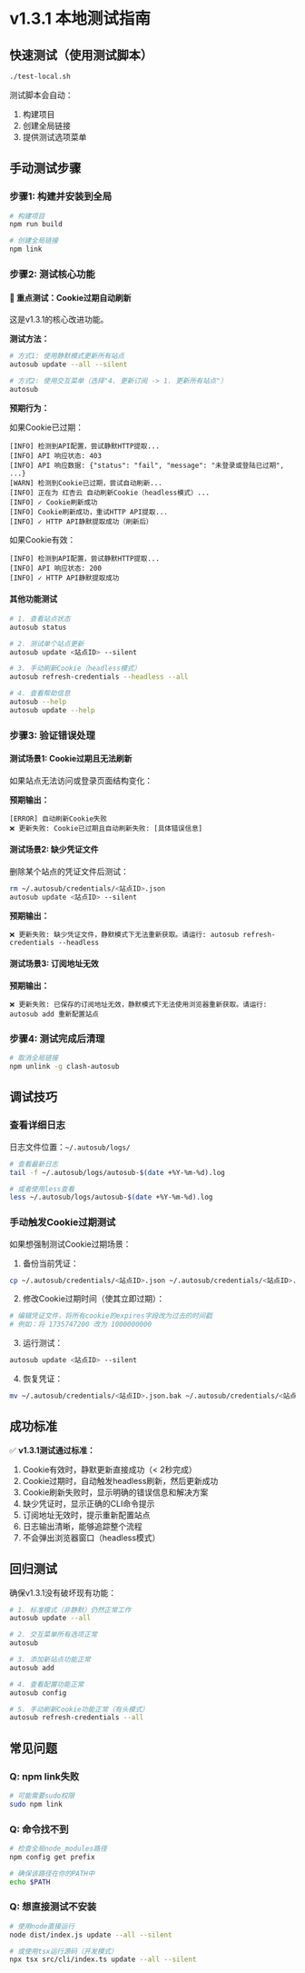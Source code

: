 # v1.3.1 本地测试指南

## 快速测试（使用测试脚本）

```bash
./test-local.sh
```

测试脚本会自动：
1. 构建项目
2. 创建全局链接
3. 提供测试选项菜单

## 手动测试步骤

### 步骤1: 构建并安装到全局

```bash
# 构建项目
npm run build

# 创建全局链接
npm link
```

### 步骤2: 测试核心功能

#### 🎯 重点测试：Cookie过期自动刷新

这是v1.3.1的核心改进功能。

**测试方法：**

```bash
# 方式1: 使用静默模式更新所有站点
autosub update --all --silent

# 方式2: 使用交互菜单（选择"4. 更新订阅 -> 1. 更新所有站点"）
autosub
```

**预期行为：**

如果Cookie已过期：
```
[INFO] 检测到API配置，尝试静默HTTP提取...
[INFO] API 响应状态: 403
[INFO] API 响应数据: {"status": "fail", "message": "未登录或登陆已过期", ...}
[WARN] 检测到Cookie已过期，尝试自动刷新...
[INFO] 正在为 红杏云 自动刷新Cookie（headless模式）...
[INFO] ✓ Cookie刷新成功
[INFO] Cookie刷新成功，重试HTTP API提取...
[INFO] ✓ HTTP API静默提取成功（刷新后）
```

如果Cookie有效：
```
[INFO] 检测到API配置，尝试静默HTTP提取...
[INFO] API 响应状态: 200
[INFO] ✓ HTTP API静默提取成功
```

#### 其他功能测试

```bash
# 1. 查看站点状态
autosub status

# 2. 测试单个站点更新
autosub update <站点ID> --silent

# 3. 手动刷新Cookie（headless模式）
autosub refresh-credentials --headless --all

# 4. 查看帮助信息
autosub --help
autosub update --help
```

### 步骤3: 验证错误处理

#### 测试场景1: Cookie过期且无法刷新

如果站点无法访问或登录页面结构变化：

**预期输出：**
```
[ERROR] 自动刷新Cookie失败
❌ 更新失败: Cookie已过期且自动刷新失败: [具体错误信息]
```

#### 测试场景2: 缺少凭证文件

删除某个站点的凭证文件后测试：

```bash
rm ~/.autosub/credentials/<站点ID>.json
autosub update <站点ID> --silent
```

**预期输出：**
```
❌ 更新失败: 缺少凭证文件，静默模式下无法重新获取。请运行: autosub refresh-credentials --headless
```

#### 测试场景3: 订阅地址无效

**预期输出：**
```
❌ 更新失败: 已保存的订阅地址无效，静默模式下无法使用浏览器重新获取。请运行: autosub add 重新配置站点
```

### 步骤4: 测试完成后清理

```bash
# 取消全局链接
npm unlink -g clash-autosub
```

## 调试技巧

### 查看详细日志

日志文件位置：`~/.autosub/logs/`

```bash
# 查看最新日志
tail -f ~/.autosub/logs/autosub-$(date +%Y-%m-%d).log

# 或者使用less查看
less ~/.autosub/logs/autosub-$(date +%Y-%m-%d).log
```

### 手动触发Cookie过期测试

如果想强制测试Cookie过期场景：

1. 备份当前凭证：
```bash
cp ~/.autosub/credentials/<站点ID>.json ~/.autosub/credentials/<站点ID>.json.bak
```

2. 修改Cookie过期时间（使其立即过期）：
```bash
# 编辑凭证文件，将所有cookie的expires字段改为过去的时间戳
# 例如：将 1735747200 改为 1000000000
```

3. 运行测试：
```bash
autosub update <站点ID> --silent
```

4. 恢复凭证：
```bash
mv ~/.autosub/credentials/<站点ID>.json.bak ~/.autosub/credentials/<站点ID>.json
```

## 成功标准

✅ **v1.3.1测试通过标准：**

1. Cookie有效时，静默更新直接成功（< 2秒完成）
2. Cookie过期时，自动触发headless刷新，然后更新成功
3. Cookie刷新失败时，显示明确的错误信息和解决方案
4. 缺少凭证时，显示正确的CLI命令提示
5. 订阅地址无效时，提示重新配置站点
6. 日志输出清晰，能够追踪整个流程
7. 不会弹出浏览器窗口（headless模式）

## 回归测试

确保v1.3.1没有破坏现有功能：

```bash
# 1. 标准模式（非静默）仍然正常工作
autosub update --all

# 2. 交互菜单所有选项正常
autosub

# 3. 添加新站点功能正常
autosub add

# 4. 查看配置功能正常
autosub config

# 5. 手动刷新Cookie功能正常（有头模式）
autosub refresh-credentials --all
```

## 常见问题

### Q: npm link失败
```bash
# 可能需要sudo权限
sudo npm link
```

### Q: 命令找不到
```bash
# 检查全局node_modules路径
npm config get prefix

# 确保该路径在你的PATH中
echo $PATH
```

### Q: 想直接测试不安装
```bash
# 使用node直接运行
node dist/index.js update --all --silent

# 或使用tsx运行源码（开发模式）
npx tsx src/cli/index.ts update --all --silent
```
